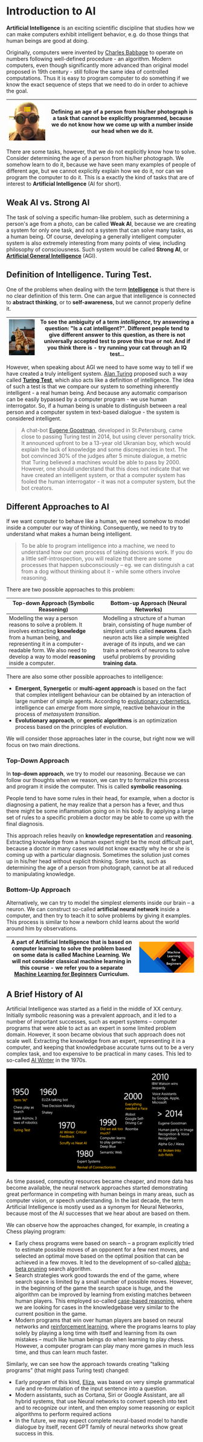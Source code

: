 # Introduction to AI

**Artificial Intelligence** is an exciting scientific discipline that studies how we can make computers exhibit intelligent behavior, e.g. do those things that human beings are good at doing.

Originally, computers were invented by [Charles Babbage](https://en.wikipedia.org/wiki/Charles_Babbage) to operate on numbers following well-defined procedure - an algorithm. Modern computers, even though significantly more advanced than original model proposed in 19th century - still follow the same idea of controlled computations. Thus it is easy to program computer to do something if we know the exact sequence of steps that we need to do in order to achieve the goal.

![Photo of a person](images/dsh_age.png) | Defining an age of a person from his/her photograph is a task that cannot be explicitly programmed, because we do not know how we come up with a number inside our head when we do it.
----|----

There are some tasks, however, that we do not explicitly know how to solve. Consider determining the age of a person from his/her photograph. We somehow learn to do it, because we have seen many examples of people of different age, but we cannot explicitly explain how we do it, nor can we program the computer to do it. This is a exactly the kind of tasks that are of interest to **Artificial Intelligence** (AI for short).

## Weak AI vs. Strong AI

The task of solving a specific human-like problem, such as determining a person's age from a photo, can be called **Weak AI**, because we are creating a system for only one task, and not a system that can solve many tasks, as a human being. Of course, developing a generally intelligent computer system is also extremely interesting from many points of view, including philosophy of consciousness. Such system would be called **Strong AI**, or **[Artificial General Intelligence](https://en.wikipedia.org/wiki/Artificial_general_intelligence)** (AGI).

## Definition of Intelligence. Turing Test.

One of the problems when dealing with the term **[Intelligence](https://en.wikipedia.org/wiki/Intelligence)** is that there is no clear definition of this term. One can argue that intelligence is connected to **abstract thinking**, or to **self-awareness**, but we cannot properly define it.

![Photo of a Cat](images/photo-cat.jpg) | To see the ambiguity of a term *intelligence*, try answering a question: "Is a cat intelligent?". Different people tend to give different answer to this question, as there is not universally accepted test to prove this true or not. And if you think there is - try running your cat through an IQ test...
----|----

However, when speaking about AGI we need to have some way to tell if we have created a truly intelligent system. [Alan Turing](https://en.wikipedia.org/wiki/Alan_Turing) proposed such a way called **[Turing Test](https://en.wikipedia.org/wiki/Turing_test)**, which also acts like a definition of intelligence. The idea of such a test is that we compare our system to something inherently intelligent - a real human being. And because any automatic comparison can be easily bypassed by a computer program - we use human interrogator. So, if a human being is unable to distinguish between a real person and a computer system in text-based dialogue - the system is considered intelligent. 

> A chat-bot [Eugene Goostman](https://en.wikipedia.org/wiki/Eugene_Goostman), developed in St.Petersburg, came close to passing Turing test in 2014, but using clever personality trick. It announced upfront to be a 13-year old Ukranian boy, which would explain the lack of knowledge and some discrepancies in text. The bot convinced 30% of the judges after 5 minute dialogue, a metric that Turing believed a machines would be able to pass by 2000. However, one should understand that this does not indicate that we have created an intelligent system, or that a computer system has fooled the human interrogator - it was not a computer system, but the bot creators.

## Different Approaches to AI

If we want computer to behave like a human, we need somehow to model inside a computer our way of thinking. Consequently, we need to try to understand what makes a human being intelligent.

> To be able to program intelligence into a machine, we need to understand how our own process of taking decisions work. If you do a little self-introspection, you will realize that there are some processes that happen subconsciously – eg. we can distinguish a cat from a dog without thinking about it - while some others involve reasoning.

There are two possible approaches to this problem:

Top-down Approach (Symbolic Reasoning) | Bottom-up Approach (Neural Networks)
---------------------------------------|-------------------------------------
Modelling the way a person reasons to solve a problem. It involves extracting **knowledge** from a human being, and representing it in a computer-readable form. We also need to develop a way to model **reasoning** inside a computer. | Modelling a structure of a human brain, consisting of huge number of simplest units called **neurons**. Each neuron acts like a simple weighted average of its inputs, and we can train a network of neurons to solve useful problems by providing **training data**.

There are also some other possible approaches to intelligence:

* **Emergent**, **Synergetic** or **multi-agent approach** is based on the fact that complex intelligent behaviour can be obtained by an interaction of large number of simple agents. According to [evolutionary cybernetics](https://en.wikipedia.org/wiki/Global_brain#Evolutionary_cybernetics), intelligence can *emerge* from more simple, reactive behaviour in the process of *metasystem transition*.
* **Evolutionary approach**, or **genetic algorithms** is an optimization process based on the principles of evolution. 

We will consider those approaches later in the course, but right now we will focus on two main directions.
### Top-Down Approach

In **top-down approach**, we try to model our reasoning.  Because we can follow our thoughts when we reason, we can try to formalize this process and program it inside the computer. This is called **symbolic reasoning**. 

People tend to have some rules in their head, for example, when a doctor is diagnosing a patient, he may realize that a person has a fever, and thus there might be some inflammation going on in his body. By applying a large set of rules to a specific problem a doctor may be able to come up with the final diagnosis. 

This approach relies heavily on **knowledge representation** and **reasoning**. Extracting knowledge from a human expert might be the most difficult part, because a doctor in many cases would not know exactly why he or she is coming up with a particular diagnosis. Sometimes the solution just comes up in his/her head without explicit thinking. Some tasks, such as determining the age of a person from photograph, cannot be at all reduced to manipulating knowledge.

### Bottom-Up Approach

Alternatively, we can try to model the simplest elements inside our brain – a neuron. We can construct so-called **artificial neural network** inside a computer, and then try to teach it to solve problems by giving it examples. This process is similar to how a newborn child learns about the world around him by observations. 

A part of Artificial Intelligence that is based on computer learning to solve the problem based on some data is called **Machine Learning**. We will not consider classical machine learning in this course - we refer you to a separate [Machine Learning for Beginners](http://aka.ms/ml-for-beginners) Curriculum. | ![ML for Beginners](images/ml-for-beginners.png)
-----|-----


## A Brief History of AI

Artificial Intelligence was started as a field in the middle of XX century. Initially symbolic reasoning was a prevalent approach, and it led to a number of important successes, such as expert systems – computer programs that were able to act as an expert in some limited problem domain. However, it soon became obvious that such approach does not scale well. Extracting the knowledge from an expert, representing it in a computer, and keeping that knowledgebase accurate turns out to be a very complex task, and too expensive to be practical in many cases. This led to so-called [AI Winter](https://en.wikipedia.org/wiki/AI_winter) in the 1970s.

![Brief History of AI](images/history-of-ai.png)

As time passed, computing resources became cheaper, and more data has become available, the neural network approaches started demonstrating great performance in competing with human beings in many areas, such as computer vision, or speech understanding. In the last decade, the term Artificial Intelligence is mostly used as a synonym for Neural Networks, because most of the AI successes that we hear about are based on them.

We can observe how the approaches changed, for example, in creating a Chess playing program:

* Early chess programs were based on search – a program explicitly tried to estimate possible moves of an opponent for a few next moves, and selected an optimal move based on the optimal position that can be achieved in a few moves. It led to the development of so-called [alpha-beta pruning](https://en.wikipedia.org/wiki/Alpha%E2%80%93beta_pruning) search algorithm.
* Search strategies work good towards the end of the game, where search space is limited by a small number of possible moves. However, in the beginning of the game the search space is huge, and the algorithm can be improved by learning from existing matches between human players. This employed so-called [case-based reasoning](https://en.wikipedia.org/wiki/Case-based_reasoning), where we are looking for cases in the knowledgebase very similar to the current position in the game.
* Modern programs that win over human players are based on neural networks and [reinforcement learning](https://en.wikipedia.org/wiki/Reinforcement_learning), where the programs learns to play solely by playing a long time with itself and learning from its own mistakes – much like human beings do when learning to play chess. However, a computer program can play many more games in much less time, and thus can learn much faster.

Similarly, we can see how the approach towards creating “talking programs” (that might pass Turing test) changed:

* Early program of this kind, [Eliza](https://en.wikipedia.org/wiki/ELIZA), was based on very simple grammatical rule and re-formulation of the input sentence into a question.
* Modern assistants, such as Cortana, Siri or Google Assistant, are all hybrid systems, that use Neural networks to convert speech into text and to recognize our intent, and then employ some reasoning or explicit algorithms to perform required actions
* In the future, we may expect complete neural-based model to handle dialogue by itself, recent GPT family of neural networks show great success in this.

